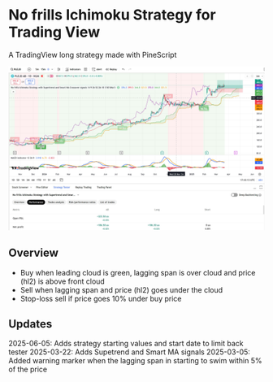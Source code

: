 # No frills Ichimoku Strategy for Trading View
A TradingView long strategy made with PineScript

![Plejd Ichimoku, Supertrend and Smart MA signals](Plejd.JPG)

## Overview

* Buy when leading cloud is green, lagging span is over cloud and price (hl2) is above front cloud
* Sell when lagging span and price (hl2) goes under the cloud
* Stop-loss sell if price goes 10% under buy price

## Updates

2025-06-05: Adds strategy starting values and start date to limit back tester
2025-03-22: Adds Supetrend and Smart MA signals
2025-03-05: Added warning marker when the lagging span in starting to swim within 5% of the price
